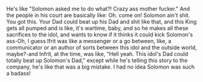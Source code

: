 He's like "Solomon asked me to do what?! Crazy ass mother fucker." And the people in his court are basically like: Oh. come on! Solomon ain't shit. You got this. Your Dad could beat up his Dad and shit like that, and this King gets all pumped and is like, it's wartime, baby, and so he makes all these sacrifices to the idol, and wants to know if it thinks it could kick Solomon's ass-Oh, I guess Ifrit was like a messenger or a go between, like, a communicator or an author of sorts between this idol and the outside world, maybe?-and Infrit, at the time, was like, "Hell yeah. This idol's Dad could totally beat up Solomon's Dad," except while he's telling this story to the company, he's like that was a big mistake. I had no idea Solomon was such a badass!